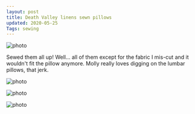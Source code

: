 ```yaml
---
layout: post
title: Death Valley linens sewn pillows
updated: 2020-05-25
Tags: sewing
---
```


![photo](https://caitlinmeyer.github.io/project-log/images/pillow-1.JPG)

Sewed them all up! Well... all of them except for the fabric I mis-cut and it wouldn't fit the pillow anymore. Molly really loves digging on the lumbar pillows, that jerk.

![photo](https://caitlinmeyer.github.io/project-log/images/pillow-2.JPG)

![photo](https://caitlinmeyer.github.io/project-log/images/pillow-3.JPG)

![photo](https://caitlinmeyer.github.io/project-log/images/pillow-4.JPG)
